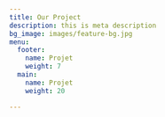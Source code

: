 ```yaml
---
title: Our Project
description: this is meta description
bg_image: images/feature-bg.jpg
menu:
  footer:
    name: Projet
    weight: 7
  main:
    name: Projet
    weight: 20

---
```

